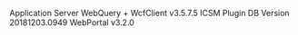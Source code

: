 Application Server WebQuery + WcfClient v3.5.7.5
ICSM Plugin DB Version 20181203.0949
WebPortal v3.2.0